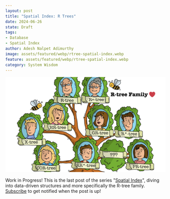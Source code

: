 ```yaml
---
layout: post
title: "Spatial Index: R Trees"
date: 2024-06-26
state: Draft
tags:
- Database
- Spatial Index
author: Adesh Nalpet Adimurthy
image: assets/featured/webp/rtree-spatial-index.webp
feature: assets/featured/webp/rtree-spatial-index.webp
category: System Wisdom
---
```


<img class="center-image" src="./assets/featured/webp/rtree-spatial-index.webp" /> 

<div class="blog-reference green-disclaimer">
<p>Work in Progress! This is the last post of the series "<a href="/tags/#Spatial%20Index">Spatial Index</a>", diving into data-driven structures and more specifically the R-tree family. <a href="https://pyblog.medium.com/subscribe" target="_blank">Subscribe</a> to get notified when the post is up!</p>
</div>